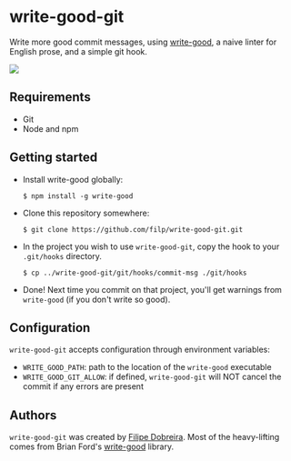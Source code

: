 # write-good-git

Write more good commit messages, using [write-good](https://github.com/btford/write-good), a naive
linter for English prose, and a simple git hook.

![](http://i.imgur.com/PQe2mTf.png)


## Requirements

- Git
- Node and npm

## Getting started

- Install write-good globally:

    `$ npm install -g write-good`

- Clone this repository somewhere:

    `$ git clone https://github.com/filp/write-good-git.git`

- In the project you wish to use `write-good-git`, copy the hook to your `.git/hooks` directory.

    `$ cp ../write-good-git/git/hooks/commit-msg ./git/hooks`

- Done! Next time you commit on that project, you'll get warnings from `write-good` (if you don't write so good).


## Configuration

`write-good-git` accepts configuration through environment variables:

- `WRITE_GOOD_PATH`: path to the location of the `write-good` executable
- `WRITE_GOOD_GIT_ALLOW`: if defined, `write-good-git` will NOT cancel the commit if any errors are present


## Authors

`write-good-git` was created by [Filipe Dobreira](https://github.com/filp). Most of the heavy-lifting comes
from Brian Ford's [write-good](https://github.com/btford/write-good) library.
